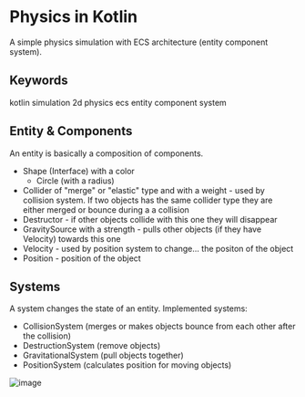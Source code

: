 # Physics in Kotlin
A simple physics simulation with ECS architecture (entity component system).

## Keywords
kotlin simulation 2d physics ecs entity component system

## Entity & Components
An entity is basically a composition of components.
  * Shape (Interface) with a color
    * Circle (with a radius)
  * Collider of "merge" or "elastic" type and with a weight - used by collision system. If two objects has the same collider type they are either merged or bounce during a a collision
  * Destructor - if other objects collide with this one they will disappear
  * GravitySource with a strength - pulls other objects (if they have Velocity) towards this one
  * Velocity - used by position system to change... the positon of the object
  * Position - position of the object

## Systems
A system changes the state of an entity. Implemented systems:
  * CollisionSystem (merges or makes objects bounce from each other after the collision)
  * DestructionSystem (remove objects)
  * GravitationalSystem (pull objects together)
  * PositionSystem (calculates position for moving objects)

![image](https://github.com/cadaver123/kotlin-physics/assets/1839663/fb19f1a4-209a-4ff7-b60e-cd7f178fa024)
